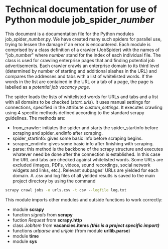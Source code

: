 # Technical documentation for use of Python module job_spider_*number*

This document is a documentation file for the Python modules job_spider_*number*.py. We have created many such spiders for parallel use, trying to lessen the damage
if an error is encountered. Each module is comprised by a class definition of a crawler (JobSpider) with the names of "job_*number*" where *number* stand for the index
of each individual file. The class is used for crawling enterprise pages that and finding potential job advertisements. Each crawler crawls an enterprise domain to its
third level (determined by number of starting and additional slashes in the URL) and compares the addresses and tabs with a list of whitelisted words. If the words in 
the list are contained in the URL or a tab of a page, the page is labelled as a *potential job vacancy page*.

The spider loads the lists of whitelisted words for URLs and tabs and a list with all domains to be checked (*start_urls*). It uses 
manual settings for connections, specified in the attribute *custom_settings*.
It executes crawling using 4 specific methods defined according to the standard scrapy guidelines. The methods are:

* from_crawler: initiates the spider and starts the spider_startinfo before scraping and spider_endinfo after scraping.
* spider_startinfo: gives some basic info before scraping begins.
* scraper_endinfo: gives some basic info after finishing with scraping.
* parse: this method is the backbone of the scrapy structure and executes whatever need be done after the connection is established. In this case the URL and tabs are 
checked against whitelisted words. Some URLs are excluded (images, PDFs, videos, sound recordings, social network widgets and links, etc.). Relevant subpages' URLs 
are yielded for each domain. A .csv and log files of all yielded resutls is saved to the main project directory by using the command
```cmd
scrapy crawl jobs -o urls.csv -t csv --logfile log.txt
```

This module imports other modules and outside functions to work correctly:
* module **scrapy**
* function *signals* from **scrapy**
* fuction *Request* from **scrapy.http**
* class *JobItem* from **vacancies.items** ***(this is a project specific import)***
* functions *urlparse* and *urljoin* (from module **urllib.parse**)
* module **time**
* module **sys**
